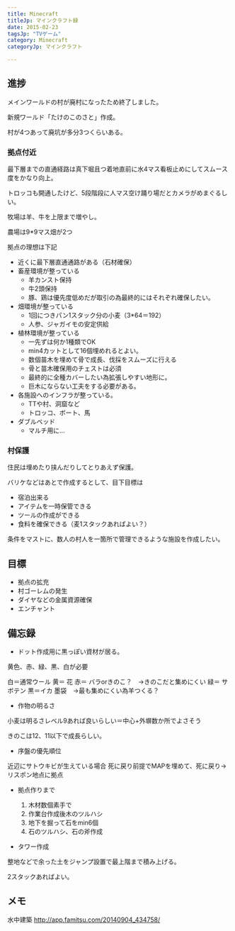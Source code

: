 ```yaml
---
title: Minecraft
titleJp: マインクラフト録
date: 2015-02-23
tagsJp: "TVゲーム"
category: Minecraft
categoryJp: マインクラフト

---
```


## 進捗

メインワールドの村が廃村になったため終了しました。

新規ワールド「たけのこのさと」作成。

村が4つあって廃坑が多分3つくらいある。

### 拠点付近

最下層までの直通経路は真下堀且つ着地直前に水4マス看板止めにしてスムース度をかなり向上。

トロッコも開通したけど、5段階段に人マス空け踊り場だとカメラがめまぐるしい。

牧場は羊、牛を上限まで増やし。

農場は9*9マス畑が2つ

拠点の理想は下記

* 近くに最下層直通通路がある（石材確保）
* 畜産環境が整っている
	* 羊カンスト保持
	* 牛2頭保持
	* 豚、鶏は優先度低めだが取引の為最終的にはそれぞれ確保したい。
* 畑環境が整っている
	* 1回につきパン1スタック分の小麦（3*64＝192）
	* 人参、ジャガイモの安定供給
* 植林環境が整っている
	* 一先ずは何か1種類でOK
	* min4カットとして16個埋めれるとよい。
	* 数個苗木を埋めて骨で成長、伐採をスムーズに行える
	* 骨と苗木確保用のチェストは必須
	* 最終的に全種カバーしたい為拡張しやすい地形に。
	* 巨木にならない工夫をする必要がある。
* 各施設へのインフラが整っている。
	* TTや村、洞窟など
	* トロッコ、ボート、馬
* ダブルベッド
	* マルチ用に…


### 村保護

住民は埋めたり挟んだりしてとりあえず保護。

バリケなどはあとで作成するとして、目下目標は

* 宿泊出来る
* アイテムを一時保管できる
* ツールの作成ができる
* 食料を確保できる（麦1スタックあればよい？）

条件をマストに、数人の村人を一箇所で管理できるような施設を作成したい。

## 目標


* 拠点の拡充
* 村ゴーレムの発生
* ダイヤなどの金属資源確保
* エンチャント

## 備忘録

* ドット作成用に黒っぽい資材が居る。

黄色、赤、緑、黒、白が必要

白＝通常ウール
黄＝ 花
赤＝ バラorきのこ？　→きのこだと集めにくい
緑＝ サボテン
黒＝イカ 墨袋　→最も集めにくい為羊つくる？

* 作物の明るさ

小麦は明るさレベル9あれば良いらしい＝中心+外塀数か所でよさそう

きのこは12、11以下で成長らしい。

* 序盤の優先順位

近辺にサトウキビが生えている場合
死に戻り前提でMAPを埋めて、死に戻り→リスポン地点に拠点

* 拠点作りまで
	1. 木材数個素手で
	1. 作業台作成後木のツルハシ
	1. 地下を掘って石をmin6個
	1. 石のツルハシ、石の斧作成

* タワー作成

整地などで余った土をジャンプ設置で最上階まで積み上げる。

2スタックあればよい。




## メモ

水中建築
http://app.famitsu.com/20140904_434758/

